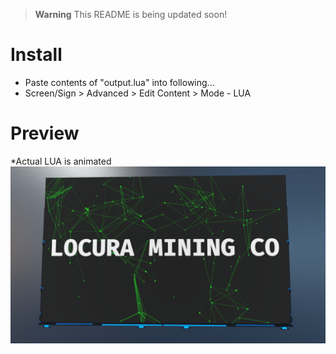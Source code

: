 > **Warning**
> This README is being updated soon!

# Install
- Paste contents of "output.lua" into following...
- Screen/Sign > Advanced > Edit Content > Mode - LUA
# Preview
*Actual LUA is animated
![Image of Screen](DU-Nodes-Sign.png?raw=true)
